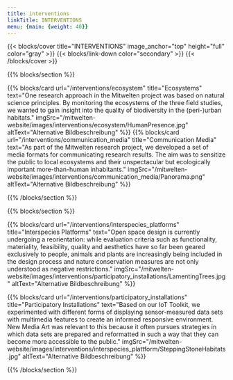 ```yaml
---
title: interventions
linkTitle: INTERVENTIONS
menu: {main: {weight: 40}}
---
```


{{< blocks/cover title="INTERVENTIONS" image_anchor="top" height="full" color="gray" >}}
{{< blocks/link-down color="secondary" >}}
{{< /blocks/cover >}}



<!-- New Section -->

{{% blocks/section %}}

<div class="row row-cols-1 row-cols-md-2 g-4">

{{% blocks/card 
    url="/interventions/ecosystem"
    title="Ecosystems" 
    text="One research approach in the Mitwelten project was based on natural science principles. By monitoring the ecosystems of the three field studies, we wanted to gain insight into the quality of biodiversity in the (peri-)urban habitats."
    imgSrc="/mitwelten-website/images/interventions/ecosystem/HumanPresence.jpg"
    altText="Alternative Bildbeschreibung" 
%}}
{{% blocks/card 
    url="/interventions/communication_media"
    title="Communication Media" 
    text="As part of the Mitwelten research project, we developed a set of media formats for communicating research results. The aim was to sensitize the public to local ecosystems and their unspectacular but ecologically important more-than-human inhabitants." 
    imgSrc="/mitwelten-website/images/interventions/communication_media/Panorama.png"
    altText="Alternative Bildbeschreibung" 
%}}


{{% /blocks/section %}}


{{% blocks/section %}}

<div class="row row-cols-1 row-cols-md-2 g-4">
{{% blocks/card 
    url="/interventions/interspecies_platforms"
    title="Interspecies Platforms"
    text="Open space design is currently undergoing a reorientation: while evaluation criteria such as functionality, materiality, feasibility, quality and aesthetics have so far been geared exclusively to people, animals and plants are increasingly being included in the design process and nature conservation measures are not only understood as negative restrictions." 
    imgSrc="/mitwelten-website/images/interventions/participatory_installations/LamentingTrees.jpg"
    altText="Alternative Bildbeschreibung" 
%}}

{{% blocks/card 
    url="/interventions/participatory_installations"
    title="Participatory Installations" 
    text="Based on our IoT Toolkit, we experimented with different forms of displaying  sensor-measured data sets with multimedia features to create an informed responsive environment. New Media Art was relevant to this because it often pursues strategies in which data sets are prepared and reformatted in such a way that they can become more accessible to the public." 
    imgSrc="/mitwelten-website/images/interventions/interspecies_plattform/SteppingStoneHabitats.jpg"
    altText="Alternative Bildbeschreibung" 
%}}

</div>

{{% /blocks/section %}}


